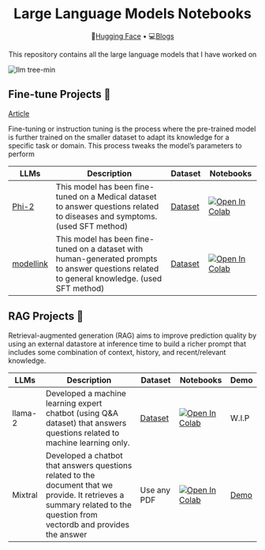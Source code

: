 <h1 align="center"> Large Language Models Notebooks</h1>
<p align="center">
  🤗<a href="https://huggingface.co/prsdm">Hugging Face</a> • 💻<a href="https://medium.com/@prasadmahamulkar">Blogs</a>
</p>
<p align="center"> This repository contains all the large language models that I have worked on </p>

 ![llm tree-min](https://github.com/prasadmahamulkar/Large-Language-Models-llm-/assets/93597510/9da2115a-3eed-4f5f-ac72-125800a0eb6e)
 

<h2>Fine-tune Projects 📝</h2>
<a href="https://medium.com/@prasadmahamulkar">Article</a>
<p> Fine-tuning or instruction tuning is the process where the pre-trained model is further trained on the smaller dataset to adapt its knowledge for a specific task or domain. This process tweaks the model’s parameters to perform 


  | LLMs                      |Description| Dataset | Notebooks | 
|----------------------------|------------------------|-----------------------|-----------------------|
|  [Phi-2](https://huggingface.co/prsdm/phi-2-medquad)  |    This model has been fine-tuned on a Medical dataset to answer questions related to diseases and symptoms. (used SFT method)             | [Dataset](https://huggingface.co/datasets/prsdm/MedQuad-phi2-1k)                 | [![Open In Colab](https://colab.research.google.com/assets/colab-badge.svg)](https://colab.research.google.com/github/prasadmahamulkar/Large-Language-Models/blob/main/Fine_tune_Phi_2_on_Google_Colab_.ipynb)               |       
|  [modellink](https://huggingface.co/prsdm/phi-2-medquad)  |    This model has been fine-tuned on a dataset with human-generated prompts to answer questions related to general knowledge.  (used SFT method)    | [Dataset](https://huggingface.co/datasets/prsdm/MedQuad-phi2-1k)                 | [![Open In Colab](https://colab.research.google.com/assets/colab-badge.svg)](https://colab.research.google.com/drive/1zki5smRQDDIYGZ9LuTzVLV_qcq4dH8Aj)               |   
<h2>RAG Projects 📝</h2>
<p> Retrieval-augmented generation (RAG) aims to improve prediction quality by using an external datastore at inference time to build a richer prompt that includes some combination of context, history, and recent/relevant knowledge. </p>


  | LLMs                      |Description| Dataset | Notebooks | Demo |
|----------------------------|------------------------|-----------------------|-----------------------|-----------|
|  llama-2   |       Developed a machine learning expert chatbot (using Q&A dataset) that answers questions related to machine learning only.       | [Dataset](https://huggingface.co/datasets/prsdm/Machine-Learning-QA-dataset) | [![Open In Colab](https://colab.research.google.com/assets/colab-badge.svg)](https://colab.research.google.com/github/prasadmahamulkar/Large-Language-Models/blob/main/RAG_llama_2_model.ipynb)           |   W.I.P |
|  Mixtral   |       Developed a chatbot that answers questions related to the document that we provide. It retrieves a summary related to the question from vectordb and provides the answer     | Use any PDF                | [![Open In Colab](https://colab.research.google.com/assets/colab-badge.svg)](https://colab.research.google.com/github/prasadmahamulkar/Large-Language-Models/blob/main/RAG_Mixtral_Model.ipynb)           | [Demo](https://huggingface.co/spaces/prsdm/chat-with-doc)   |
